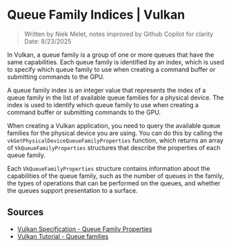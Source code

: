 # Queue Family Indices | Vulkan
> Written by Niek Melet, notes improved by Github Copilot for clarity  
Date: 8/23/2025

In Vulkan, a queue family is a group of one or more queues that have the same capabilities.
Each queue family is identified by an index, which is used to specify which queue family to use when creating a command buffer or submitting commands to the GPU.

A queue family index is an integer value that represents the index of a queue family in the list of available queue families for a physical device. 
The index is used to identify which queue family to use when creating a command buffer or submitting commands to the GPU.

When creating a Vulkan application, you need to query the available queue families for the physical device you are using. 
You can do this by calling the `vkGetPhysicalDeviceQueueFamilyProperties` function,
which returns an array of `VkQueueFamilyProperties` structures that describe the properties of each queue family.

Each `VkQueueFamilyProperties` structure contains information about the capabilities of the queue family,
such as the number of queues in the family, the types of operations that can be performed on the queues,
and whether the queues support presentation to a surface.

## Sources
- [Vulkan Specification - Queue Family Properties](https://registry.khronos.org/vulkan/specs/latest/html/vkspec.html#devsandqueues-queues)
- [Vulkan Tutorial - Queue families](https://vulkan-tutorial.com/en/Drawing_a_triangle/Setup/Logical_device_and_queues)